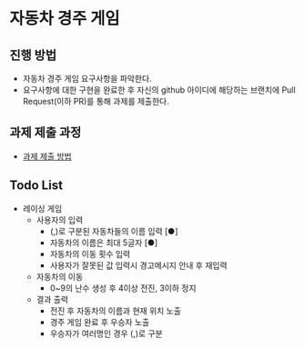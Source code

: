 # 자동차 경주 게임
## 진행 방법
* 자동차 경주 게임 요구사항을 파악한다.
* 요구사항에 대한 구현을 완료한 후 자신의 github 아이디에 해당하는 브랜치에 Pull Request(이하 PR)를 통해 과제를 제출한다.

## 과제 제출 과정
* [과제 제출 방법](https://github.com/next-step/nextstep-docs/tree/master/precourse)

## Todo List
* 레이싱 게임
    * 사용자의 입력
      * (,)로 구분된 자동차들의 이름 입력 [●]
      * 자동차의 이름은 최대 5글자 [●]
      * 자동차의 이동 횟수 입력
      * 사용자가 잘못된 값 입력시 경고메시지 안내 후 재입력
    * 자동차의 이동
      * 0~9의 난수 생성 후 4이상 전진, 3이하 정지
    * 결과 출력
      * 전진 후 자동차의 이름과 현재 위치 노출
      * 경주 게임 완료 후 우승자 노출
      * 우승자가 여러명인 경우 (,)로 구분